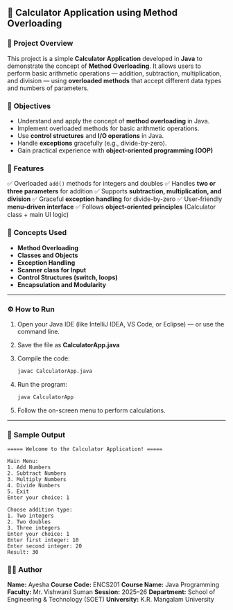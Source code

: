 ## 🧮 Calculator Application using Method Overloading

### 📘 Project Overview

This project is a simple **Calculator Application** developed in **Java** to demonstrate the concept of **Method Overloading**.
It allows users to perform basic arithmetic operations — addition, subtraction, multiplication, and division — using **overloaded methods** that accept different data types and numbers of parameters.

### 🎯 **Objectives**

* Understand and apply the concept of **method overloading** in Java.
* Implement overloaded methods for basic arithmetic operations.
* Use **control structures** and **I/O operations** in Java.
* Handle **exceptions** gracefully (e.g., divide-by-zero).
* Gain practical experience with **object-oriented programming (OOP)**

### 🧩 **Features**

✅ Overloaded `add()` methods for integers and doubles
✅ Handles **two or three parameters** for addition
✅ Supports **subtraction, multiplication, and division**
✅ Graceful **exception handling** for divide-by-zero
✅ User-friendly **menu-driven interface**
✅ Follows **object-oriented principles** (Calculator class + main UI logic)

### 🧠 **Concepts Used**

* **Method Overloading**
* **Classes and Objects**
* **Exception Handling**
* **Scanner class for Input**
* **Control Structures (switch, loops)**
* **Encapsulation and Modularity**

---

### ⚙️ **How to Run**

1. Open your Java IDE (like IntelliJ IDEA, VS Code, or Eclipse)
   — or use the command line.

2. Save the file as **CalculatorApp.java**

3. Compile the code:

   ```bash
   javac CalculatorApp.java
   ```

4. Run the program:

   ```bash
   java CalculatorApp
   ```

5. Follow the on-screen menu to perform calculations.

---

### 🧾 **Sample Output**

```
===== Welcome to the Calculator Application! =====

Main Menu:
1. Add Numbers
2. Subtract Numbers
3. Multiply Numbers
4. Divide Numbers
5. Exit
Enter your choice: 1

Choose addition type:
1. Two integers
2. Two doubles
3. Three integers
Enter your choice: 1
Enter first integer: 10
Enter second integer: 20
Result: 30
```

### 🧑‍💻 **Author**

**Name:** Ayesha
**Course Code:** ENCS201 
**Course Name:** Java Programming
**Faculty:** Mr. Vishwanil Suman
**Session:** 2025–26
**Department:** School of Engineering & Technology (SOET)
**University:** K.R. Mangalam University
